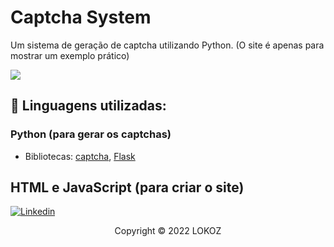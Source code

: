 # Captcha System

Um sistema de geração de captcha utilizando Python. (O site é apenas para mostrar um exemplo prático)

<img src="https://images2.imgbox.com/72/03/PKUjDHhb_o.png"></img>

## 🔧 Linguagens utilizadas:

### Python (para gerar os captchas)
- Bibliotecas: [captcha](https://pypi.org/project/captcha/), [Flask](https://flask.palletsprojects.com/en/2.1.x/)

## HTML e JavaScript (para criar o site)


[![Linkedin](https://img.shields.io/badge/LinkedIn-0077B5?style=for-the-badge&logo=linkedin&logoColor=white)](https://www.linkedin.com/in/raulsbardela/)

<p align="center">Copyright © 2022 LOKOZ</p>

